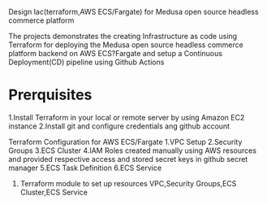 Design Iac(terraform,AWS ECS/Fargate) for Medusa open source headless commerce platform

The projects demonstrates the creating Infrastructure as code using Terraform for deploying the Medusa open source headless commerce platform backend on AWS ECS?Fargate and setup a Continuous Deployment(CD) pipeline using Github Actions

# Prerquisites
1.Install Terraform in your local or remote server by using Amazon EC2 instance
2.Install git and configure credentials ang github account

Terraform Configuration for AWS ECS/Fargate
1.VPC Setup
2.Security Groups
3.ECS Cluster
4.IAM Roles created manually using AWS resources and provided respective access and stored secret keys in github secret manager
5.ECS Task Definition
6.ECS Service

1. Terraform module to set up resources  VPC,Security Groups,ECS Cluster,ECS Service
   

